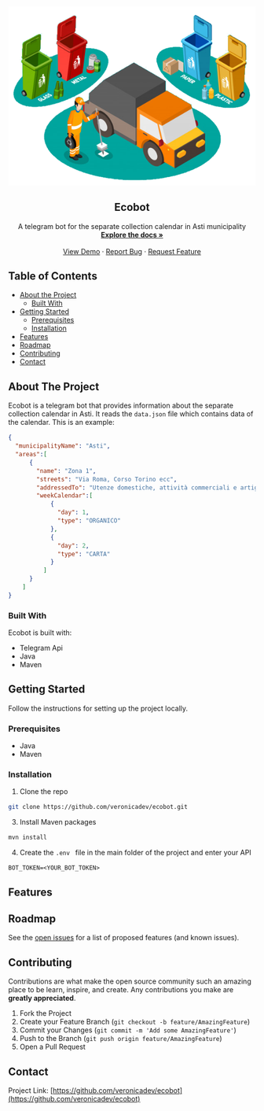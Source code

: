 <p align="center">
<img src="https://raw.githubusercontent.com/veronicadev/ecobot/master/ecobot.png" alt="image">
</p>
<h2 align="center"> Ecobot</h2>
  <p align="center">
    A telegram bot for the separate collection calendar in Asti municipality
    <br />
    <a href="https://github.com/veronicadev/ecobot"><strong>Explore the docs »</strong></a>
    <br />
    <br />
    <a href="https://github.com/veronicadev/ecobot" target="_blank">View Demo</a>
    ·
    <a href="https://github.com/veronicadev/ecobot/issues">Report Bug</a>
    ·
    <a href="https://github.com/veronicadev/ecobot/issues">Request Feature</a>
  </p>


<!-- TABLE OF CONTENTS -->
## Table of Contents

* [About the Project](#about-the-project)
  * [Built With](#built-with)
* [Getting Started](#getting-started)
  * [Prerequisites](#prerequisites)
  * [Installation](#installation)
* [Features](#features)
* [Roadmap](#roadmap)
* [Contributing](#contributing)
* [Contact](#contact)

 
## About The Project
Ecobot is a telegram bot that provides information about the separate collection calendar in Asti. It reads the ```data.json``` file which contains data of the calendar. This is an example:
```json
{
  "municipalityName": "Asti",
  "areas":[
      {
        "name": "Zona 1",
        "streets": "Via Roma, Corso Torino ecc",
        "addressedTo": "Utenze domestiche, attività commerciali e artigiane, uffici",
        "weekCalendar":[
            {
              "day": 1,
              "type": "ORGANICO"
            },
            {
              "day": 2,
              "type": "CARTA"
            }
          ]
      }
    ]
}
```

### Built With
Ecobot is built with:
* Telegram Api
* Java
* Maven

## Getting Started

Follow the instructions for setting up the project locally.

### Prerequisites
* Java
* Maven

### Installation

1. Clone the repo
```sh
git clone https://github.com/veronicadev/ecobot.git
```
3. Install Maven packages
```sh
mvn install
```
4. Create the ```.env ``` file in the main folder of the project and enter your API
```.env
BOT_TOKEN=<YOUR_BOT_TOKEN>

```


## Features

## Roadmap

See the [open issues](https://github.com/veronicadev/ecobot/issues) for a list of proposed features (and known issues).



## Contributing

Contributions are what make the open source community such an amazing place to be learn, inspire, and create. Any contributions you make are **greatly appreciated**.

1. Fork the Project
2. Create your Feature Branch (`git checkout -b feature/AmazingFeature`)
3. Commit your Changes (`git commit -m 'Add some AmazingFeature'`)
4. Push to the Branch (`git push origin feature/AmazingFeature`)
5. Open a Pull Request


## Contact

Project Link: [https://github.com/veronicadev/ecobot](https://github.com/veronicadev/ecobot)
